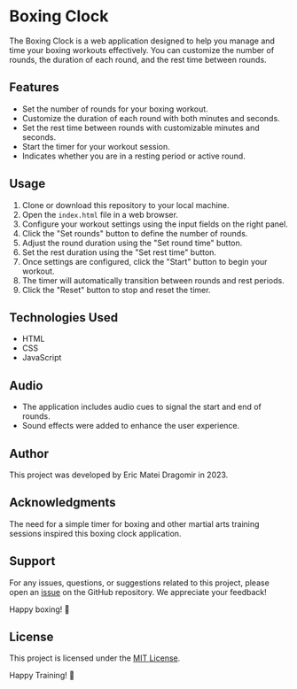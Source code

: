 # Boxing Clock

The Boxing Clock is a web application designed to help you manage and time your boxing workouts effectively. You can customize the number of rounds, the duration of each round, and the rest time between rounds.

## Features

- Set the number of rounds for your boxing workout.
- Customize the duration of each round with both minutes and seconds.
- Set the rest time between rounds with customizable minutes and seconds.
- Start the timer for your workout session.
- Indicates whether you are in a resting period or active round.

## Usage

1. Clone or download this repository to your local machine.
2. Open the `index.html` file in a web browser.
3. Configure your workout settings using the input fields on the right panel.
4. Click the "Set rounds" button to define the number of rounds.
5. Adjust the round duration using the "Set round time" button.
6. Set the rest duration using the "Set rest time" button.
7. Once settings are configured, click the "Start" button to begin your workout.
8. The timer will automatically transition between rounds and rest periods.
9. Click the "Reset" button to stop and reset the timer.

## Technologies Used

- HTML
- CSS
- JavaScript

## Audio

- The application includes audio cues to signal the start and end of rounds.
- Sound effects were added to enhance the user experience.

## Author

This project was developed by Eric Matei Dragomir in 2023.

## Acknowledgments
The need for a simple timer for boxing and other martial arts training sessions inspired this boxing clock application.

## Support
For any issues, questions, or suggestions related to this project, please open an [issue](https://github.com/Eridark07/BoxingClock/issues) on the GitHub repository. We appreciate your feedback!

Happy boxing! 🥊

## License

This project is licensed under the [MIT License](LICENSE).

Happy Training! 🥊
